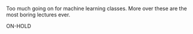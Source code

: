 Too much going on for machine learning classes.
More over these are the most boring lectures ever.

ON-HOLD
